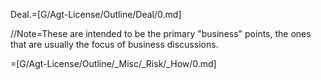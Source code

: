 Deal.=[G/Agt-License/Outline/Deal/0.md]

//Note=These are intended to be the primary "business" points, the
ones that are usually the focus of business discussions.

=[G/Agt-License/Outline/_Misc/_Risk/_How/0.md]
